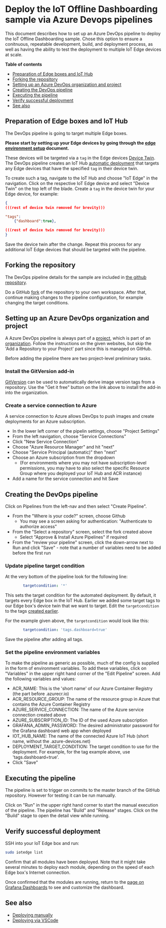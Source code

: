 # Deploy the IoT Offline Dashboarding sample via Azure Devops pipelines

This document describes how to set up an Azure DevOps pipeline to deploy the IoT Offline Dashboarding sample. Chose this option to ensure a conitnuous, repeatable development, build, and deployment process, as well as having the ability to test the deployment to multiple IoT Edge devices at scale.

**Table of contents**
* [Preparation of Edge boxes and IoT Hub](#preparation-of-edge-boxes-and-iot-hub)
* [Forking the repository](#forking-the-repository)
* [Setting up an Azure DevOps organization and project](#setting-up-an-azure-devops-organization-and-project)
* [Creating the DevOps pipeline](#creating-the-devops-pipeline)
* [Executing the pipeline](#executing-the-pipeline)
* [Verify successful deployment](#verify-successful-deployment)
* [See also](#see-also)

## Preparation of Edge boxes and IoT Hub

The DevOps pipeline is going to target multiple Edge boxes.

**Please start by setting up your Edge devices by going through the [edge environment setup](setup-edge-environment.md) document.**

These devices will be targeted via a `tag` in the Edge devices [Device Twin](https://docs.microsoft.com/en-us/azure/iot-hub/iot-hub-devguide-device-twins#device-twins). The DevOps pipeline creates an IoT Hub [automatic deployment](https://docs.microsoft.com/en-us/azure/iot-hub/iot-hub-automatic-device-management) that targets any Edge devices that have the specified `tag` in their device twin.

To create such a tag, navigate to the IoT Hub and choose "IoT Edge" in the navigation. Click on the respective IoT Edge device and select "Device Twin" on the top left of the blade. Create a `tag` in the device twin for your Edge device, for example:

```json
{
(((rest of device twin removed for brevity)))

"tags":
    {"dashboard":true},

(((rest of device twin removed for brevity)))
}
```

Save the device twin after the change. Repeat this process for any additional IoT Edge devices that should be targeted with the pipeline.

## Forking the repository

The DevOps pipeline details for the sample are included in [the github repository](https://github.com/AzureIoTGBB/iot-edge-offline-dashboarding).

 Do a GitHub [fork](https://help.github.com/en/github/getting-started-with-github/fork-a-repo) of the repository to your own workspace. After that, continue making changes to the pipeline configuration, for example changing the target conditions.

## Setting up an Azure DevOps organization and project

A Azure DevOps pipeline is always part of a [project](https://docs.microsoft.com/en-us/azure/devops/organizations/projects/create-project?view=azure-devops&tabs=preview-page), which is part of an [organization](https://docs.microsoft.com/en-us/azure/devops/organizations/accounts/create-organization?view=azure-devops). Follow the instructions on the given websites, but skip the 'Add a Repository to your Project' part since this is managed on GitHub.

Before adding the pipeline there are two project-level preliminary tasks.

### Install the GitVersion add-in

[GitVersion](https://marketplace.visualstudio.com/items?itemName=gittools.usegitversion) can be used to automatically derive image version tags from a repository. Use the "Get it free" button on the link above to install the add-in into the organization.

### Create a service connection to Azure

A service connection to Azure allows DevOps to push images and create deployments for an Azure subscription.

* In the lower left corner of the pipelin settings, choose "Project Settings"
* From the left navigation, choose "Service Connections"
* Click "New Service Connection"
* Choose "Azure Resource Manager" and hit "next"
* Choose "Service Principal (automatic)" then "next"
* Choose an Azure subscription from the dropdown
  * (For environments where you may not have subscription-level permissions, you may have to also select the specific Resource Group where you deployed your IoT Hub and ACR instance)
* Add a name for the service connection and hit Save

## Creating the DevOps pipeline

Click on Pipelines from the left-nav and then select "Create Pipeline".

* From the "Where is your code?" screen, choose Github
  * You may see a screen asking for authentication: "Authenticate to authorize access"
* From the "Select a repository" screen, select the fork created above
  * Select "Approve & Install Azure Pipelines" if required
* From the "review your pipeline" screen, click the down-arrow next to Run and click "Save" - note that a number of variables need to be added before the first run

### Update pipeline target condition

At the very bottom of the pipeline look for the following line:

```yaml
        targetcondition: '*'
```

This sets the target condition for the automated deployment. By default, it targets every Edge box in the IoT Hub.
Earlier we added some target tags to our Edge box's device twin that we want to target. 
Edit the `targetcondition` to the tags [created earlier](#preparation-of-edge-boxes-and-iot-hub).

For the example given above, the `targetcondition` would look like this:

```yaml
        targetcondition: 'tags.dashboard=true'
```

Save the pipeline after adding all tags.

### Set the pipeline environment variables

To make the pipeline as generic as possible, much of the config is supplied in the form of environment variables. To add these variables, click on "Variables" in the upper right hand corner of the "Edit Pipeline" screen. Add the following variables and values:

* ACR_NAME: This is the 'short name' of our Azure Container Registry (the part before .azurecr.io)
* ACR_RESOURCE_GROUP: The name of the resource group in Azure that contains the Azure Container Registry
* AZURE_SERVICE_CONNECTION: The name of the Azure service connection created above
* AZURE_SUBSCRIPTION_ID: The ID of the used Azure subscription
* GRAFANA_ADMIN_PASSWORD: The desired administrator password for the Grafana dashboard web app when deployed
* IOT_HUB_NAME: The name of the connected Azure IoT Hub (short name, without the .azure-devices.net)
* DEPLOYMENT_TARGET_CONDITION: The target condition to use for the deployment. For example, for the tag example above, use 'tags.dashboard=true'.
* Click "Save"

## Executing the pipeline

The pipeline is set to trigger on commits to the master branch of the GitHub repository. However for testing it can be run manually.

Click on "Run" in the upper right hand corner to start the manual execution of the pipeline. The pipeline has "Build" and "Release" stages. Click on the "Build" stage to open the detail view while running.

## Verify successful deployment

SSH into your IoT Edge box and run:

```bash
sudo iotedge list
```

Confirm that all modules have been deployed. Note that it might take several minutes to deploy each module, depending on the speed of each Edge box's Internet connection.

Once confirmed that the modules are running, return to the [page on Grafana Dashboards](/documentation/dashboarding-sample.md#view-the-grafana-dashboard) to see and customize the dashboard.

## See also

* [Deploying manually](deployment-manual.md)
* [Deploying via VSCode](deployment-vscode.md)
